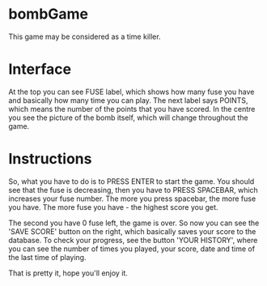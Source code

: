 # bombGame
This game may be considered as a time killer. 
# Interface
At the top you can see FUSE label, which shows how many fuse you have and basically how many time you can play. The next label says POINTS, which means the number of the points that you have scored. 
In the centre you see the picture of the bomb itself, which will change throughout the game. 
# Instructions
So, what you have to do is to PRESS ENTER to start the game. You should see that the fuse is decreasing, then you have to PRESS SPACEBAR, which increases your fuse number. The more you press spacebar, the more fuse you have. 
The more fuse you have - the highest score you get. 

The second you have 0 fuse left, the game is over. 
So now you can see the 'SAVE SCORE' button on the right, which basically saves your score to the database. 
To check your progress, see the button 'YOUR HISTORY', where you can see the number of times you played, your score, date and time of the last time of playing. 

That is pretty it, hope you'll enjoy it. 
